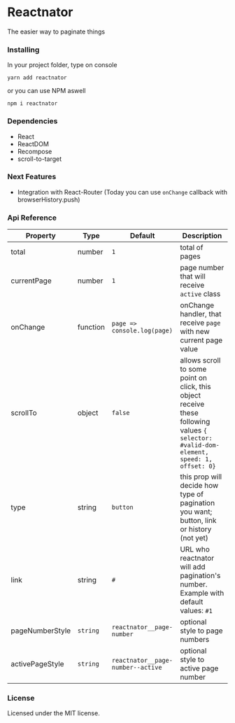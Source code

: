 # Reactnator

The easier way to paginate things

### Installing

In your project folder, type on console

`yarn add reactnator`

or you can use NPM aswell

`npm i reactnator`

### Dependencies

* React
* ReactDOM
* Recompose
* scroll-to-target

### Next Features

* Integration with React-Router (Today you can use `onChange` callback with browserHistory.push)

### Api Reference

| Property | Type | Default | Description |
| --- | --- | --- | --- |
| total | number | `1` | total of pages |
| currentPage | number | `1` | page number that will receive `active` class |
| onChange | function | `page => console.log(page)`  | onChange handler, that receive `page` with new current page value |
| scrollTo | object | `false` | allows scroll to some point on click, this object receive these following values `{ selector: #valid-dom-element, speed: 1, offset: 0}` |
| type | string | `button` | this prop will decide how type of pagination you want; button, link or history (not yet)  |
| link | string | `#` | URL who reactnator will add pagination's number. Example with default values: `#1` |
| pageNumberStyle | `string` | `reactnator__page-number` | optional style to page numbers |
| activePageStyle | `string` | `reactnator__page-number--active` | optional style to active page number |

### License

Licensed under the MIT license.
